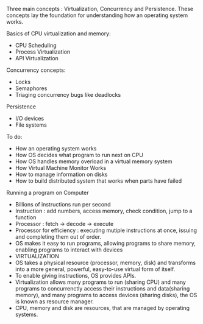 Three main concepts : Virtualization, Concurrency and Persistence.
These concepts lay the foundation for understanding how an operating system works.

Basics of CPU virtualization and memory:
- CPU Scheduling
- Process Virtualization
- API Virtualization

Concurrency concepts:
- Locks
- Semaphores
- Triaging concurrency bugs like deadlocks

Persistence
- I/O devices
- File systems


To do:
- How an operating system works
- How OS decides what program to run next on CPU
- How OS handles memory overload in a virtual memory system
- How Virtual Machine Monitor Works
- How to manage information on disks
- How to build distributed system that works when parts have failed


Running a program on Computer
- Billions of instructions run per second
- Instruction : add numbers, access memory, check condition, jump to a function
- Processor : fetch -> decode -> execute
- Processor for efficiency : executing mutiple instructions at once, issuing and completing them out of order.
- OS makes it easy to run programs, allowing programs to share memory, enabling programs to interact with devices
- VIRTUALIZATION
- OS takes a physical resource (processor, memory, disk) and transforms into a more general, powerful, easy-to-use virtual form of itself.
- To enable giving instructions, OS provides APIs.
- Virtualization allows many programs to run (sharing CPU) and many programs to concurrenctly access their instructions and data(sharing memory), and many programs to access devices (sharing disks), the OS is known as resource manager.
- CPU, memory and disk are resources, that are managed by operating systems.